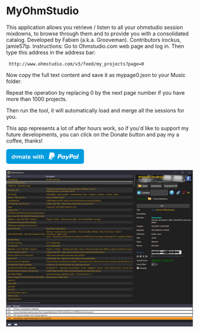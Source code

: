 # MyOhmStudio

This application allows you retrieve / listen to all your ohmstudio session mixdowns, to browse through them and to provide you with a consolidated catalog.
Developed by Fabien (a.k.a. Grooveman). Contributors irockus, jamie57lp.
Instructions:
Go to Ohmstudio.com web page and log in. Then type this address in the address bar:

     http://www.ohmstudio.com/v3/feed/my_projects?page=0

Now copy the full text content and save it as mypage0.json to your Music folder.

Repeat the operation by replacing 0 by the next page number if you have more than 1000 projects.

Then run the tool, it will automatically load and merge all the sessions for you.


 This app represents a lot of after hours work, so if you'd like to support my future developments, you can click on the Donate button and pay my a coffee, thanks!
 
<a href="https://www.paypal.com/donate/?cmd=_donations&business=fabien@onepost.net&lc=CAN&item_name=Support%20my%20development%20efforts%20and%20pay%20me%20a%20coffee%20:)%20Thank%20you!&currency_code=CAD&bn=PP%2dDonationsBF"> <img src="blue.svg" height="40"> </a>  

![image](Demo.png)

